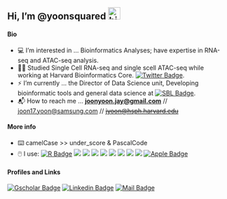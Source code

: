 ## Hi, I’m @yoonsquared <img src="https://user-images.githubusercontent.com/1303154/88677602-1635ba80-d120-11ea-84d8-d263ba5fc3c0.gif" width="28px" alt="hi">
#### Bio
- 💻 I’m interested in ... Bioinformatics Analyses; have expertise in RNA-seq and ATAC-seq analysis.
- 👨‍🔬 Studied Single Cell RNA-seq and single scell ATAC-seq while working at Harvard Bioinformatics Core. [![Twitter Badge](https://img.shields.io/badge/-@bioinfocore-1ca0f1?style=flat&labelColor=1ca0f1&logo=twitter&logoColor=white&link=https://twitter.com/bioinfocore)](https://twitter.com/bioinfocore).
- ⚡ I’m currently ... the Director of Data Science unit, Developing bioinformatic tools and general data science at [![SBL Badge](https://img.shields.io/badge/-samsungBiologics-0e76a8?style=flat&labelColor=white&logo=samsung&logoColor=0e76a8&link=https://www.linkedin.com/company/samsung-biologics)](https://www.linkedin.com/company/samsung-biologics).
- 📬 How to reach me ... **joonyoon.jay@gmail.com** // joon17.yoon@samsung.com // ~~jyoon@hsph.harvard.edu~~

#### More info
- ⌨️ camelCase >> under_score & PascalCode
- 🖱️ I use: [![R Badge](https://img.shields.io/badge/-R-white?style=flat&labelColor=white&logo=R&logoColor=blue)]() <img src="https://img.shields.io/badge/-Python-F9DC3E.svg?logo=python&style=flat"> <img src="https://img.shields.io/badge/-Visual%20Studio%20Code-007ACC.svg?logo=visual-studio-code&style=flat">
<img src="https://img.shields.io/badge/-Vim-019733.svg?logo=vim&style=flat"> <img src="https://img.shields.io/badge/-GitHub-181717.svg?logo=github&style=flat">
<img src="https://img.shields.io/badge/-Docker-EEE.svg?logo=docker&style=flat"> <img src="https://img.shields.io/badge/-Linux-6C6694.svg?logo=linux&style=flat"> <img src="https://img.shields.io/badge/-Ubuntu-6F52B5.svg?logo=ubuntu&style=flat"> <img src="https://img.shields.io/badge/-Windows-0078D6.svg?logo=windows&style=flat"> [![Apple Badge](https://img.shields.io/badge/-mac-grey?style=flat&labelColor=grey&logo=apple&logoColor=white)]()

#### Profiles and Links
[![Gscholar Badge](https://img.shields.io/badge/-joonJayYoon-e74c3c?style=flat&labelColor=e74c3c&logo=google&logoColor=white)](https://scholar.google.com/citations?hl=en&user=dYAlZMIAAAAJ&view_op=list_works)  [![Linkedin Badge](https://img.shields.io/badge/-joonJayYoon-0e76a8?style=flat&labelColor=0e76a8&logo=linkedin&logoColor=white)](https://www.linkedin.com/in/joon-jay-yoon-32a1a52b/)  [![Mail Badge](https://img.shields.io/badge/-joonJayYoon-c0392b?style=flat&labelColor=c0392b&logo=gmail&logoColor=white)](mailto:joonyoon.jay@gmail.com)

<!---
yoonsquared/yoonsquared is a ✨ special ✨ repository because its `README.md` (this file) appears on your GitHub profile.
You can click the Preview link to take a look at your changes.
--->
